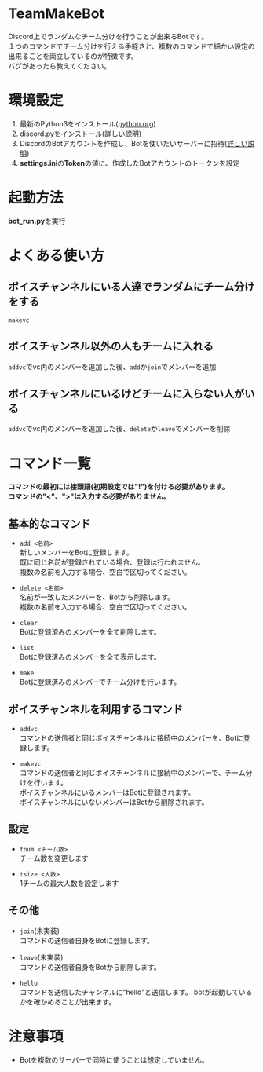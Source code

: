 # TeamMakeBot
Discord上でランダムなチーム分けを行うことが出来るBotです。  
１つのコマンドでチーム分けを行える手軽さと、複数のコマンドで細かい設定の出来ることを両立しているのが特徴です。  
バグがあったら教えてください。


# 環境設定
1. 最新のPython3をインストール([python.org](https://www.python.org/))
2. discord.pyをインストール([詳しい説明](https://discordpy.readthedocs.io/ja/latest/intro.html))
3. DiscordのBotアカウントを作成し、Botを使いたいサーバーに招待([詳しい説明](https://discordpy.readthedocs.io/ja/latest/discord.html))
4. **settings.ini**の**Token**の値に、作成したBotアカウントのトークンを設定


# 起動方法
**bot_run.py**を実行

# よくある使い方
## ボイスチャンネルにいる人達でランダムにチーム分けをする
`makevc`

## ボイスチャンネル以外の人もチームに入れる
`addvc`でvc内のメンバーを追加した後、`add`か`join`でメンバーを追加

## ボイスチャンネルにいるけどチームに入らない人がいる
`addvc`でvc内のメンバーを追加した後、`delete`か`leave`でメンバーを削除


# コマンド一覧

**コマンドの最初には接頭語(初期設定では"!")を付ける必要があります。**<br>
**コマンドの"<"、">"は入力する必要がありません。**

## 基本的なコマンド
- `add <名前>`  
新しいメンバーをBotに登録します。<br>
既に同じ名前が登録されている場合、登録は行われません。<br>
複数の名前を入力する場合、空白で区切ってください。

- `delete <名前>`  
名前が一致したメンバーを、Botから削除します。<br>
複数の名前を入力する場合、空白で区切ってください。

- `clear`  
Botに登録済みのメンバーを全て削除します。

- `list`  
Botに登録済みのメンバーを全て表示します。

- `make`  
Botに登録済みのメンバーでチーム分けを行います。

## ボイスチャンネルを利用するコマンド
- `addvc`  
コマンドの送信者と同じボイスチャンネルに接続中のメンバーを、Botに登録します。

- `makevc`  
コマンドの送信者と同じボイスチャンネルに接続中のメンバーで、チーム分けを行います。<br>
ボイスチャンネルにいるメンバーはBotに登録されます。<br>
ボイスチャンネルにいないメンバーはBotから削除されます。

## 設定
- `tnum <チーム数>`  
チーム数を変更します

- `tsize <人数>`  
1チームの最大人数を設定します

## その他
- `join`(未実装)  
コマンドの送信者自身をBotに登録します。<br>

- `leave`(未実装)  
コマンドの送信者自身をBotから削除します。<br>

- `hello`  
コマンドを送信したチャンネルに"hello"と送信します。
botが起動しているかを確かめることが出来ます。


# 注意事項
- Botを複数のサーバーで同時に使うことは想定していません。
